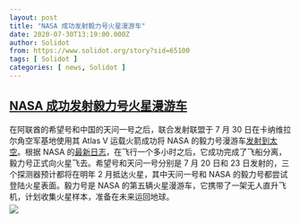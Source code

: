 ```yaml
---
layout: post
title: "NASA 成功发射毅力号火星漫游车"
date: 2020-07-30T13:19:00.000Z
author: Solidot
from: https://www.solidot.org/story?sid=65100
tags: [ Solidot ]
categories: [ news, Solidot ]
---
```

<!--1596115140000-->
[NASA 成功发射毅力号火星漫游车](https://www.solidot.org/story?sid=65100)
------

<div>
在阿联酋的希望号和中国的天问一号之后，联合发射联盟于 7 月 30 日在卡纳维拉尔角空军基地使用其 Atlas V 运载火箭成功将 NASA 的毅力号漫游车<a href="https://www.nasaspaceflight.com/2020/07/perseverance-ingenuity-ready-journey-to-mars/" target="_blank"><u>发射到太空</u></a>。根据 NASA 的<a href="https://blogs.nasa.gov/mars2020/"><u>最新日志</u></a>，在飞行一个多小时之后，它成功完成了飞船分离，毅力号正式向火星飞去。希望号和天问一号分别是 7 月 20 日和 23 日发射的，三个探测器预计都将在明年 2 月抵达火星，其中天问一号和 NASA 的毅力号都尝试登陆火星表面。毅力号是 NASA 的第五辆火星漫游车，它携带了一架无人直升飞机，计划收集火星样本，准备在未来运回地球。                      <img src="https://img.solidot.org//0/446/liiLIZF8Uh6yM.jpg" style="display:block;margin:5px 0" referrerpolicy="no-referrer">
</div>
